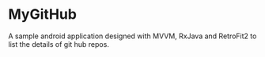 # MyGitHub
A sample android application designed with MVVM, RxJava and RetroFit2 to list the details of git hub repos.
